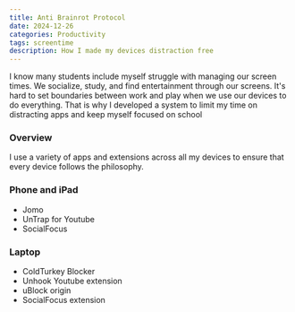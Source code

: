 ```yaml
---
title: Anti Brainrot Protocol 
date: 2024-12-26
categories: Productivity
tags: screentime
description: How I made my devices distraction free
---
```

I know many students include myself struggle with managing our screen times. We socialize, study, and find entertainment through our screens. It's hard to set boundaries between work and play when we use our devices to do everything. That is why I developed a system to limit my time on distracting apps and keep myself focused on school 

### Overview 
I use a variety of apps and extensions across all my devices to ensure that every device follows the philosophy. 

### Phone and iPad
* Jomo
* UnTrap for Youtube
* SocialFocus

### Laptop
* ColdTurkey Blocker
* Unhook Youtube extension 
* uBlock origin
* SocialFocus extension


